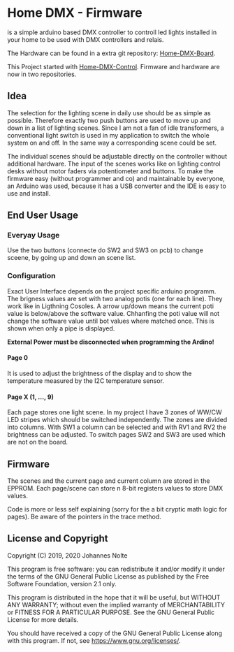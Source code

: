 # Home DMX - Firmware

is a simple arduino based DMX controller to controll led lights installed in your home to be used with DMX controllers and relais.

The Hardware can be found in a extra git repository: [Home-DMX-Board](https://github.com/jonolt/Home-DMX-Board).

This Project started with [Home-DMX-Control](https://github.com/jonolt/Home-DMX-Control). Firmware and hardware are now in two repositories.


## Idea

The selection for the lighting scene in daily use should be as simple as possible. Therefore exactly two push buttons are used to move up and down in a list of lighting scenes. Since I am not a fan of idle transformers, a conventional light switch is used in my application to switch the whole system on and off. In the same way a corresponding scene could be set.

The individual scenes should be adjustable directly on the controller without additional hardware. The input of the scenes works like on lighting control desks without motor faders via potentiometer and buttons. To make the firmware easy (without programmer and co) and maintainable by everyone, an Arduino was used, because it has a USB converter and the IDE is easy to use and install.

## End User Usage

### Everyay Usage

Use the two buttons (connecte do SW2 and SW3 on pcb) to change sceene, by going up and down an scene list.

### Configuration

Exact User Interface depends on the project specific arduino programm. The brigness values are set with two analog potis (one for each line). They work like in Ligthning Cosoles. A arrow up/down means the current poti value is below/above the software value. Chhanfing the poti value will not change the software value until bot values where matched once. This is shown when only a pipe is displayed.

**External Power must be disconnected when programming the Ardino!**

#### Page 0

It is used to adjust the brightness of the display and to show the temperature measured by the I2C temperature sensor.

#### Page X (1, ..., 9)

Each page stores one light scene. In my project I have 3 zones of WW/CW LED stripes which should be switched independently. The zones are divided into columns. With SW1 a column can be selected and with RV1 and RV2 the brightness can be adjusted. To switch pages SW2 and SW3 are used which are not on the board. 

## Firmware

The scenes and the current page and current column are stored in the EPPROM. Each page/scene can store n 8-bit registers values to store DMX values.

Code is more or less self explaining (sorry for the a bit cryptic math logic for pages). Be aware of the pointers in the trace method.


## License and Copyright

Copyright (C) 2019, 2020 Johannes Nolte
 
This program is free software: you can redistribute it and/or modify
it under the terms of the GNU General Public License as published by
the Free Software Foundation, version 2.1 only.

This program is distributed in the hope that it will be useful,
but WITHOUT ANY WARRANTY; without even the implied warranty of
MERCHANTABILITY or FITNESS FOR A PARTICULAR PURPOSE.  See the
GNU General Public License for more details.

You should have received a copy of the GNU General Public License
along with this program.  If not, see <https://www.gnu.org/licenses/>.
